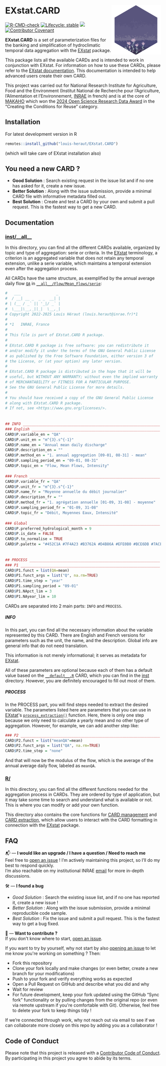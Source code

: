 # EXstat.CARD [<img src="figures/flower_alt_hex.png" align="right" width=160 height=160 alt=""/>](https://github.com/louis-heraut/EXstat/)

<!-- badges: start -->
[![R-CMD-check](https://github.com/louis-heraut/EXstat.CARD/actions/workflows/R-CMD-check.yaml/badge.svg)](https://github.com/louis-heraut/EXstat.CARD/actions/workflows/R-CMD-check.yaml)
[![Lifecycle: stable](https://img.shields.io/badge/lifecycle-stable-green)](https://lifecycle.r-lib.org/articles/stages.html)
![](https://img.shields.io/github/last-commit/louis-heraut/CARD)
[![Contributor Covenant](https://img.shields.io/badge/Contributor%20Covenant-2.1-4baaaa.svg)](code_of_conduct.md) 
<!-- badges: end -->

**EXstat.CARD** is a set of parameterization files for the banking and simplification of hydroclimatic temporal data aggregation with the [EXstat](https://github.com/louis-heraut/EXstat) package.

This package lists all the available CARDs and is intended to work in conjunction with EXstat. For information on how to use these CARDs, please refer to the [EXstat documentation](https://github.com/louis-heraut/EXstat?tab=readme-ov-file#extraction-process-with-card). This documentation is intended to help advanced users create their own CARD.

This project was carried out for National Research Institute for Agriculture, Food and the Environment (Institut National de Recherche pour l’Agriculture, l’Alimentation et l’Environnement, [INRAE](https://agriculture.gouv.fr/inrae-linstitut-national-de-recherche-pour-lagriculture-lalimentation-et-lenvironnement) in french) and is at the core of [MAKAHO](https://github.com/louis-heraut/MAKAHO) which won the [2024 Open Science Research Data Award](https://www.enseignementsup-recherche.gouv.fr/fr/remise-des-prix-science-ouverte-des-donnees-de-la-recherche-2024-98045) in the “Creating the Conditions for Reuse” category.


## Installation
For latest development version in R
``` R
remotes::install_github("louis-heraut/EXstat.CARD")
```
(which will take care of EXstat installation also)


## You need a new CARD ?
- **Good Solution** : Search existing request in the issue list and if no one has asked for it, create a new issue.
- **Better Solution** : Along with the issue submission, provide a minimal CARD file with informative metadata filled out.
- **Best Solution** : Create and test a CARD by your own and submit a pull request. This is the fastest way to get a new CARD.


## Documentation
### [inst/\_\_all\_\_](https://github.com/louis-heraut/EXstat.CARD/blob/main/inst/__all__)
In this directory, you can find all the different CARDs available, organized by topic and type of aggregation: serie or criteria. In the [EXstat](https://github.com/louis-heraut/EXstat) terminology, a criterion is an aggregated variable that does not retain any temporal extension, unlike a serie variable, which maintains a temporal extension even after the aggregation process.

All CARDs have the same structure, as exemplified by the annual average daily flow [`QA`](https://github.com/louis-heraut/EXstat.CARD/blob/main/inst/__all__/Flow/Mean_Flows/serie/QA.R) in [`__all__/Flow/Mean_Flows/serie`](https://github.com/louis-heraut/EXstat.CARD/tree/main/inst/__all__/Flow/Mean_Flows/serie):
``` R
#   ___                _ 
#  / __| __ _  _ _  __| |
# | (__ / _` || '_|/ _` |
#  \___|\__,_||_|  \__,_|
# Copyright 2022-2025 Louis Héraut (louis.heraut@inrae.fr)*1
#
# *1   INRAE, France
#
# This file is part of EXstat.CARD R package.
#
# EXstat.CARD R package is free software: you can redistribute it
# and/or modify it under the terms of the GNU General Public License
# as published by the Free Software Foundation, either version 3 of
# the License, or (at your option) any later version.
#
# EXstat.CARD R package is distributed in the hope that it will be
# useful, but WITHOUT ANY WARRANTY; without even the implied warranty
# of MERCHANTABILITY or FITNESS FOR A PARTICULAR PURPOSE.
# See the GNU General Public License for more details.
#
# You should have received a copy of the GNU General Public License
# along with EXstat.CARD R package.
# If not, see <https://www.gnu.org/licenses/>.


## INFO ______________________________________________________________
### English __________________________________________________________
CARD$P.variable_en = "QA"
CARD$P.unit_en = "m^{3}.s^{-1}"
CARD$P.name_en = "Annual mean daily discharge"
CARD$P.description_en = ""
CARD$P.method_en = "1. annual aggregation [09-01, 08-31] - mean"
CARD$P.sampling_period_en = "09-01, 08-31"
CARD$P.topic_en = "Flow, Mean Flows, Intensity"

### French ___________________________________________________________
CARD$P.variable_fr = "QA"
CARD$P.unit_fr = "m^{3}.s^{-1}"
CARD$P.name_fr = "Moyenne annuelle du débit journalier"
CARD$P.description_fr = ""
CARD$P.method_fr = "1. agrégation annuelle [01-09, 31-08] - moyenne"
CARD$P.sampling_period_fr = "01-09, 31-08"
CARD$P.topic_fr = "Débit, Moyennes Eaux, Intensité"

### Global ___________________________________________________________
CARD$P.preferred_hydrological_month = 9
CARD$P.is_date = FALSE
CARD$P.to_normalise = TRUE
CARD$P.palette = "#452C1A #7F4A23 #B3762A #D4B86A #EFE0B0 #BCE6DB #7ACEB9 #449C93 #2A6863 #193830"


## PROCESS ___________________________________________________________
### P1 _______________________________________________________________
CARD$P1.funct = list(QA=mean)
CARD$P1.funct_args = list("Q", na.rm=TRUE)
CARD$P1.time_step = "year"
CARD$P1.sampling_period = "09-01"
CARD$P1.NApct_lim = 3
CARD$P1.NAyear_lim = 10
```

CARDs are separated into 2 main parts: `INFO` and `PROCESS`.

##### INFO
In this part, you can find all the necessary information about the variable represented by this CARD. There are English and French versions for parameters such as the unit, the name, and the description. Global info are general info that do not need translation.

This information is not merely informational; it serves as metadata for [EXstat](https://github.com/louis-heraut/EXstat).

All of these parameters are optional because each of them has a default value based on the [`__default__.R`](https://github.com/louis-heraut/EXstat.CARD/blob/main/inst/__default__.R) CARD, which you can find in the [inst](https://github.com/louis-heraut/EXstat.CARD/blob/main/inst) directory. However, you are definitely encouraged to fill out most of them.

##### PROCESS
In the PROCESS part, you will find steps needed to extract the desired variable. The parameters listed here are parameters that you can use in [EXstat](https://github.com/louis-heraut/EXstat)'s [`process_extraction()`](https://github.com/louis-heraut/EXstat/blob/main/R/process_extraction.R) function. Here, there is only one step because we only need to calculate a yearly mean and no other type of aggregation. However, for example, we can add another step like:

``` R
### P2 _______________________________________________________________
CARD$P2.funct = list("meanQA"=mean)
CARD$P2.funct_args = list("QA", na.rm=TRUE)
CARD$P2.time_step = "none"
```

And that will now be the modulus of the flow, which is the average of the annual average daily flow, labeled as `meanQA`.

### [R/](https://github.com/louis-heraut/EXstat.CARD/tree/main/R)
In this directory, you can find all the different functions needed for the aggregation process in CARDs. They are ordered by type of application, but it may take some time to search and understand what is available or not. This is where you can modify or add your own function.

This directory also contains the core functions for [CARD management](https://github.com/louis-heraut/EXstat.CARD/blob/main/R/CARD_management.R) and [CARD extraction](https://github.com/louis-heraut/EXstat.CARD/blob/main/R/CARD_process.R), which allow users to interact with the CARD formatting in connection with the [EXstat](https://github.com/louis-heraut/EXstat) package.


## FAQ
📬 — **I would like an upgrade / I have a question / Need to reach me**  
Feel free to [open an issue](https://github.com/louis-heraut/EXstat.CARD/issues) ! I’m actively maintaining this project, so I’ll do my best to respond quickly.  
I’m also reachable on my institutional INRAE [email](mailto:louis.heraut@inrae.fr?subject=%5BEXstat.CARD%5D) for more in-depth discussions.

🛠️ — **I found a bug**  
- *Good Solution* : Search the existing issue list, and if no one has reported it, create a new issue !  
- *Better Solution* : Along with the issue submission, provide a minimal reproducible code sample.  
- *Best Solution* : Fix the issue and submit a pull request. This is the fastest way to get a bug fixed.

🚀 — **Want to contribute ?**  
If you don't know where to start, [open an issue](https://github.com/louis-heraut/EXstat.CARD/issues).

If you want to try by yourself, why not start by also [opening an issue](https://github.com/louis-heraut/EXstat.CARD/issues) to let me know you're working on something ? Then:

- Fork this repository  
- Clone your fork locally and make changes (or even better, create a new branch for your modifications)
- Push to your fork and verify everything works as expected
- Open a Pull Request on GitHub and describe what you did and why
- Wait for review
- For future development, keep your fork updated using the GitHub “Sync fork” functionality or by pulling changes from the original repo (or even via remote upstream if you're comfortable with Git). Otherwise, feel free to delete your fork to keep things tidy ! 

If we’re connected through work, why not reach out via email to see if we can collaborate more closely on this repo by adding you as a collaborator !


## Code of Conduct
Please note that this project is released with a [Contributor Code of Conduct](CODE_OF_CONDUCT.md). By participating in this project you agree to abide by its terms.
